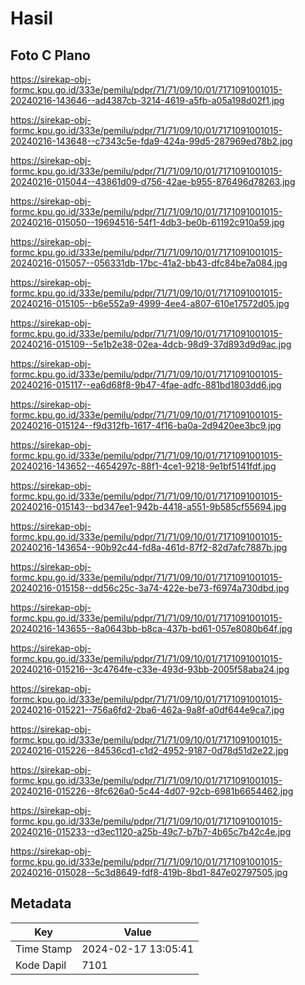 # Hasil

## Foto C Plano

https://sirekap-obj-formc.kpu.go.id/333e/pemilu/pdpr/71/71/09/10/01/7171091001015-20240216-143646--ad4387cb-3214-4619-a5fb-a05a198d02f1.jpg

https://sirekap-obj-formc.kpu.go.id/333e/pemilu/pdpr/71/71/09/10/01/7171091001015-20240216-143648--c7343c5e-fda9-424a-99d5-287969ed78b2.jpg

https://sirekap-obj-formc.kpu.go.id/333e/pemilu/pdpr/71/71/09/10/01/7171091001015-20240216-015044--43861d09-d756-42ae-b955-876496d78263.jpg

https://sirekap-obj-formc.kpu.go.id/333e/pemilu/pdpr/71/71/09/10/01/7171091001015-20240216-015050--19694516-54f1-4db3-be0b-61192c910a59.jpg

https://sirekap-obj-formc.kpu.go.id/333e/pemilu/pdpr/71/71/09/10/01/7171091001015-20240216-015057--056331db-17bc-41a2-bb43-dfc84be7a084.jpg

https://sirekap-obj-formc.kpu.go.id/333e/pemilu/pdpr/71/71/09/10/01/7171091001015-20240216-015105--b6e552a9-4999-4ee4-a807-610e17572d05.jpg

https://sirekap-obj-formc.kpu.go.id/333e/pemilu/pdpr/71/71/09/10/01/7171091001015-20240216-015109--5e1b2e38-02ea-4dcb-98d9-37d893d9d9ac.jpg

https://sirekap-obj-formc.kpu.go.id/333e/pemilu/pdpr/71/71/09/10/01/7171091001015-20240216-015117--ea6d68f8-9b47-4fae-adfc-881bd1803dd6.jpg

https://sirekap-obj-formc.kpu.go.id/333e/pemilu/pdpr/71/71/09/10/01/7171091001015-20240216-015124--f9d312fb-1617-4f16-ba0a-2d9420ee3bc9.jpg

https://sirekap-obj-formc.kpu.go.id/333e/pemilu/pdpr/71/71/09/10/01/7171091001015-20240216-143652--4654297c-88f1-4ce1-9218-9e1bf5141fdf.jpg

https://sirekap-obj-formc.kpu.go.id/333e/pemilu/pdpr/71/71/09/10/01/7171091001015-20240216-015143--bd347ee1-942b-4418-a551-9b585cf55694.jpg

https://sirekap-obj-formc.kpu.go.id/333e/pemilu/pdpr/71/71/09/10/01/7171091001015-20240216-143654--90b92c44-fd8a-461d-87f2-82d7afc7887b.jpg

https://sirekap-obj-formc.kpu.go.id/333e/pemilu/pdpr/71/71/09/10/01/7171091001015-20240216-015158--dd56c25c-3a74-422e-be73-f6974a730dbd.jpg

https://sirekap-obj-formc.kpu.go.id/333e/pemilu/pdpr/71/71/09/10/01/7171091001015-20240216-143655--8a0643bb-b8ca-437b-bd61-057e8080b64f.jpg

https://sirekap-obj-formc.kpu.go.id/333e/pemilu/pdpr/71/71/09/10/01/7171091001015-20240216-015216--3c4764fe-c33e-493d-93bb-2005f58aba24.jpg

https://sirekap-obj-formc.kpu.go.id/333e/pemilu/pdpr/71/71/09/10/01/7171091001015-20240216-015221--756a6fd2-2ba6-462a-9a8f-a0df644e9ca7.jpg

https://sirekap-obj-formc.kpu.go.id/333e/pemilu/pdpr/71/71/09/10/01/7171091001015-20240216-015226--84536cd1-c1d2-4952-9187-0d78d51d2e22.jpg

https://sirekap-obj-formc.kpu.go.id/333e/pemilu/pdpr/71/71/09/10/01/7171091001015-20240216-015226--8fc626a0-5c44-4d07-92cb-6981b6654462.jpg

https://sirekap-obj-formc.kpu.go.id/333e/pemilu/pdpr/71/71/09/10/01/7171091001015-20240216-015233--d3ec1120-a25b-49c7-b7b7-4b65c7b42c4e.jpg

https://sirekap-obj-formc.kpu.go.id/333e/pemilu/pdpr/71/71/09/10/01/7171091001015-20240216-015028--5c3d8649-fdf8-419b-8bd1-847e02797505.jpg


## Metadata

| Key        | Value               |
| ---------- | ------------------- |
| Time Stamp | 2024-02-17 13:05:41 |
| Kode Dapil | 7101                |



